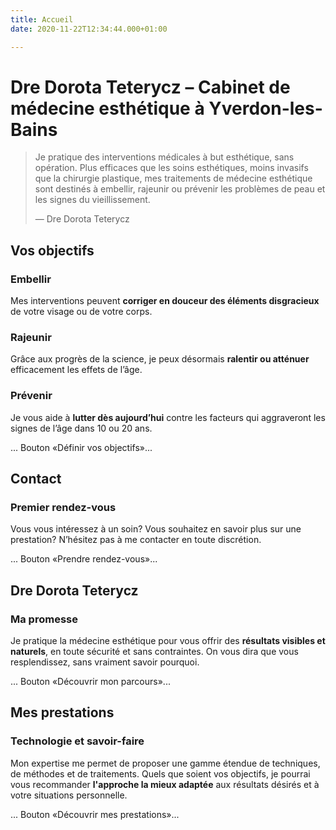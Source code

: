 ```yaml
---
title: Accueil
date: 2020-11-22T12:34:44.000+01:00

---
```

# Dre Dorota Teterycz – Cabinet de médecine esthétique à Yverdon-les-Bains

> Je pratique des interventions médicales à but esthétique, sans opération. Plus efficaces que les soins esthétiques, moins invasifs que la chirurgie plastique, mes traitements de médecine esthétique sont destinés à embellir, rajeunir ou prévenir les problèmes de peau et les signes du vieillissement.
>
> — Dre Dorota Teterycz

## Vos objectifs

### Embellir

Mes interventions peuvent **corriger en douceur des éléments disgracieux** de votre visage ou de votre corps.

### Rajeunir

Grâce aux progrès de la science, je peux désormais **ralentir ou atténuer** efficacement les effets de l’âge.

### Prévenir

Je vous aide à **lutter dès aujourd’hui** contre les facteurs qui aggraveront les signes de l’âge dans 10 ou 20 ans.

... Bouton «Définir vos objectifs»...

## Contact

### Premier rendez-vous

Vous vous intéressez à un soin? Vous souhaitez en savoir plus sur une prestation? N’hésitez pas à me contacter en toute discrétion.

... Bouton «Prendre rendez-vous»...

## Dre Dorota Teterycz

### Ma promesse

Je pratique la médecine esthétique pour vous offrir des **résultats visibles et naturels**, en toute sécurité et sans contraintes. On vous dira que vous resplendissez, sans vraiment savoir pourquoi.

... Bouton «Découvrir mon parcours»...

## Mes prestations

### Technologie et savoir-faire

Mon expertise me permet de proposer une gamme étendue de techniques, de méthodes et de traitements. Quels que soient vos objectifs, je pourrai vous recommander **l'approche la mieux adaptée** aux résultats désirés et à votre situations personnelle.

... Bouton «Découvrir mes prestations»...